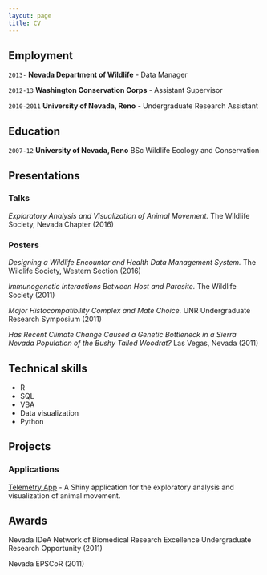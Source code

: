 ```yaml
---
layout: page
title: CV
---
```

## Employment

`2013-`
__Nevada Department of Wildlife__ - Data Manager

`2012-13`
__Washington Conservation Corps__ - Assistant Supervisor

`2010-2011`
__University of Nevada, Reno__ - Undergraduate Research Assistant

## Education
`2007-12`
__University of Nevada, Reno__ BSc Wildlife Ecology and Conservation

## Presentations

### Talks

_Exploratory Analysis and Visualization of Animal Movement._ The Wildlife Society, Nevada Chapter (2016)

### Posters

_Designing a Wildlife Encounter and Health Data Management System._ The Wildlife Society, Western Section (2016)

_Immunogenetic Interactions Between Host and Parasite._ The Wildlife Society (2011)

_Major Histocompatibility Complex and Mate Choice._ UNR Undergraduate Research Symposium (2011)

_Has Recent Climate Change Caused a Genetic Bottleneck in a Sierra Nevada Population of the Bushy Tailed Woodrat?_ Las Vegas, Nevada (2011)

## Technical skills

* R
* SQL
* VBA
* Data visualization
* Python

## Projects

### Applications

[Telemetry App](https://github.com/kissmygritts/CollarDataExport) - A Shiny application for the exploratory analysis and visualization of animal movement.

## Awards

Nevada IDeA Network of Biomedical Research Excellence Undergraduate Research Opportunity (2011)

Nevada EPSCoR (2011)
